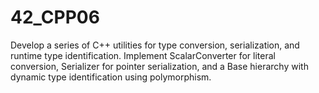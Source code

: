 # 42_CPP06
Develop a series of C++ utilities for type conversion, serialization, and runtime type identification. Implement ScalarConverter for literal conversion, Serializer for pointer serialization, and a Base hierarchy with dynamic type identification using polymorphism.
